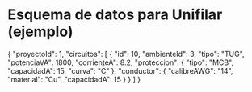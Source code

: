 # Esquema de datos para Unifilar (ejemplo)

{
  "proyectoId": 1,
  "circuitos": [
    {
      "id": 10,
      "ambienteId": 3,
      "tipo": "TUG",
      "potenciaVA": 1800,
      "corrienteA": 8.2,
      "proteccion": { "tipo": "MCB", "capacidadA": 15, "curva": "C" },
      "conductor": { "calibreAWG": "14", "material": "Cu", "capacidadA": 15 }
    }
  ]
}
